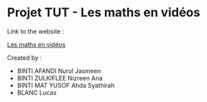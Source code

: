 # Projet TUT - Les maths en vidéos

Link to the website :

[Les maths en vidéos](https://lucxs95.github.io/DUT_tutored_project_math_video/)

Created by :

- BINTI AFANDI Nurul Jasmeen
- BINTI ZULKIFLEE Nizreen Ana
- BINTI MAT YUSOF Ahda Syathirah
- BLANC Lucas
